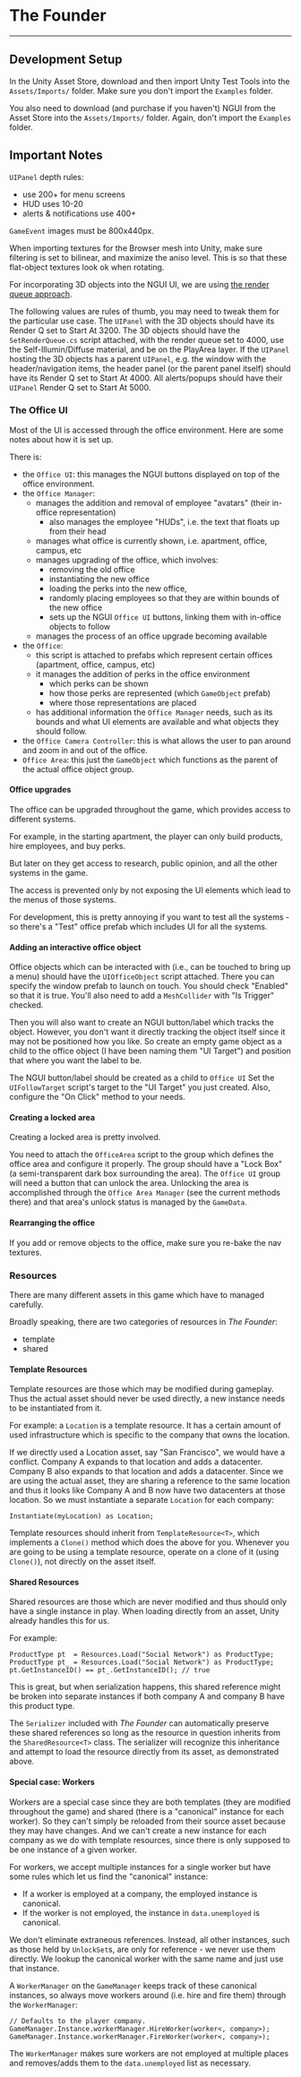 # The Founder
-------------

## Development Setup
In the Unity Asset Store, download and then import Unity Test Tools into
the `Assets/Imports/` folder. Make sure you don't import the `Examples`
folder.

You also need to download (and purchase if you haven't) NGUI from the Asset
Store into the `Assets/Imports/` folder. Again, don't import the `Examples`
folder.

## Important Notes

`UIPanel` depth rules:
- use 200+ for menu screens
- HUD uses 10-20
- alerts & notifications use 400+

`GameEvent` images must be 800x440px.

When importing textures for the Browser mesh into Unity, make sure filtering is set to bilinear,
and maximize the aniso level. This is so that these flat-object textures look ok when rotating.

For incorporating 3D objects into the NGUI UI, we are using [the render queue approach](http://spaceandtim.es/posts/clipping-3d-objects-in-ngui).

The following values are rules of thumb, you may need to tweak them for the particular use case.
The `UIPanel` with the 3D objects should have its Render Q set to Start At 3200.
The 3D objects should have the `SetRenderQueue.cs` script attached, with the render queue set to 4000, use the Self-Illumin/Diffuse material, and be on the PlayArea layer.
If the `UIPanel` hosting the 3D objects has a parent `UIPanel`, e.g. the window with the header/navigation items, the header panel (or the parent panel itself) should have its Render Q set to Start At 4000.
All alerts/popups should have their `UIPanel` Render Q set to Start At 5000.

### The Office UI

Most of the UI is accessed through the office environment. Here are some notes about how it is set up.

There is:

- the `Office UI`: this manages the NGUI buttons displayed on top of the office environment.
- the `Office Manager`:
    - manages the addition and removal of employee "avatars" (their in-office representation)
        - also manages the employee "HUDs", i.e. the text that floats up from their head
    - manages what office is currently shown, i.e. apartment, office, campus, etc
    - manages upgrading of the office, which involves:
        - removing the old office
        - instantiating the new office
        - loading the perks into the new office,
        - randomly placing employees so that they are within bounds of the new office
        - sets up the NGUI `Office UI` buttons, linking them with in-office objects to follow
    - manages the process of an office upgrade becoming available
- the `Office`:
    - this script is attached to prefabs which represent certain offices (apartment, office, campus, etc)
    - it manages the addition of perks in the office environment
        - which perks can be shown
        - how those perks are represented (which `GameObject` prefab)
        - where those representations are placed
    - has additional information the `Office Manager` needs, such as its bounds and what UI elements are available and what objects they should follow.
- the `Office Camera Controller`: this is what allows the user to pan around and zoom in and out of the office.
- `Office Area`: this just the `GameObject` which functions as the parent of the actual office object group.

#### Office upgrades

The office can be upgraded throughout the game, which provides access to different systems.

For example, in the starting apartment, the player can only build products, hire employees, and buy perks.

But later on they get access to research, public opinion, and all the other systems in the game.

The access is prevented only by not exposing the UI elements which lead to the menus of those systems.

For development, this is pretty annoying if you want to test all the systems - so there's a "Test" office prefab which includes UI for all the systems.

#### Adding an interactive office object

Office objects which can be interacted with (i.e., can be touched to bring up a menu) should have the `UIOfficeObject` script attached. There you can specify the window prefab to launch on touch. You should check "Enabled" so that it is true. You'll also need to add a `MeshCollider` with "Is Trigger" checked.

Then you will also want to create an NGUI button/label which tracks the object. However, you don't want it directly tracking the object itself since it may not be positioned how you like. So create an empty game object as a child to the office object (I have been naming them "UI Target") and position that where you want the label to be.

The NGUI button/label should be created as a child to `Office UI`  Set the `UIFollowTarget` script's target to the "UI Target" you just created. Also, configure the "On Click" method to your needs.

#### Creating a locked area

Creating a locked area is pretty involved.

You need to attach the `OfficeArea` script to the group which defines the office area and configure it properly. The group should have a "Lock Box" (a semi-transparent dark box surrounding the area). The `Office UI` group will need a button that can unlock the area. Unlocking the area is accomplished through the `Office Area Manager` (see the current methods there) and that area's unlock status is managed by the `GameData`.

#### Rearranging the office

If you add or remove objects to the office, make sure you re-bake the nav textures.

### Resources

There are many different assets in this game which have to managed carefully.

Broadly speaking, there are two categories of resources in _The Founder_:

- template
- shared

#### Template Resources
Template resources are those which may be modified during gameplay. Thus the actual asset should never be used directly,
a new instance needs to be instantiated from it.

For example: a `Location` is a template resource. It has a certain amount of used infrastructure which is specific to the company
that owns the location.

If we directly used a Location asset, say "San Francisco", we would have a conflict. Company A expands to that location and adds a datacenter.
Company B also expands to that location and adds a datacenter. Since we are using the actual asset, they are sharing a reference to the same location
and thus it looks like Company A and B now have two datacenters at those location. So we must instantiate a separate `Location` for each company:

    Instantiate(myLocation) as Location;

Template resources should inherit from `TemplateResource<T>`, which implements a `Clone()` method which does the above for you. Whenever you are going to be using
a template resource, operate on a clone of it (using `Clone()`), not directly on the asset itself.

#### Shared Resources
Shared resources are those which are never modified and thus should only have a single instance in play. When loading directly from an asset, Unity already handles this for us.

For example:

    ProductType pt  = Resources.Load("Social Network") as ProductType;
    ProductType pt_ = Resources.Load("Social Network") as ProductType;
    pt.GetInstanceID() == pt_.GetInstanceID(); // true

This is great, but when serialization happens, this shared reference might be broken into separate instances if both company A and company B have this product type.

The `Serializer` included with _The Founder_ can automatically preserve these shared references so long as the resource in question inherits from the `SharedResource<T>` class.
The serializer will recognize this inheritance and attempt to load the resource directly from its asset, as demonstrated above.

#### Special case: Workers

Workers are a special case since they are both templates (they are modified throughout the game) and shared (there is a "canonical" instance for each worker). So they can't simply be reloaded from
their source asset because they may have changes. And we can't create a new instance for each company as we do with template resources, since there is only supposed to be one instance of a given worker.

For workers, we accept multiple instances for a single worker but have some rules which let us find the "canonical" instance:

- If a worker is employed at a company, the employed instance is canonical.
- If the worker is not employed, the instance in `data.unemployed` is canonical.

We don't eliminate extraneous references. Instead, all other instances, such as those held by `UnlockSet`s, are only for reference - we never use them directly. We lookup the canonical worker with the same name and just use that instance.

A `WorkerManager` on the `GameManager` keeps track of these canonical instances, so always move workers around (i.e. hire and fire them) through the `WorkerManager`:

    // Defaults to the player company.
    GameManager.Instance.workerManager.HireWorker(worker<, company>);
    GameManager.Instance.workerManager.FireWorker(worker<, company>);

The `WorkerManager` makes sure workers are not employed at multiple places and removes/adds them to the `data.unemployed` list as necessary.